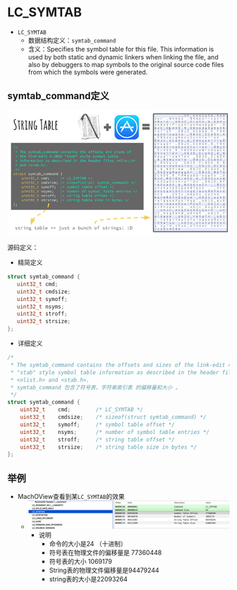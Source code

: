 # LC_SYMTAB

* `LC_SYMTAB`
  * 数据结构定义：`symtab_command`
  * 含义：Specifies the symbol table for this file. This information is used by both static and dynamic linkers when linking the file, and also by debuggers to map symbols to the original source code files from which the symbols were generated.

## symtab_command定义

![macho_detail_string_table](../../../assets/img/macho_detail_string_table.png)

源码定义：

* 精简定义

```c
struct symtab_command {
   uint32_t cmd;
   uint32_t cmdsize;
   uint32_t symoff;
   uint32_t nsyms;
   uint32_t stroff;
   uint32_t strsize;
};
```

* 详细定义

```c
/*
 * The symtab_command contains the offsets and sizes of the link-edit 4.3BSD
 * "stab" style symbol table information as described in the header files
 * <nlist.h> and <stab.h>.
 * symtab_command 包含了符号表、字符串索引表 的偏移量和大小 。
 */
struct symtab_command {
	uint32_t	cmd;		/* LC_SYMTAB */
	uint32_t	cmdsize;	/* sizeof(struct symtab_command) */
	uint32_t	symoff;		/* symbol table offset */
	uint32_t	nsyms;		/* number of symbol table entries */
	uint32_t	stroff;		/* string table offset */
	uint32_t	strsize;	/* string table size in bytes */
};
```

## 举例

* MachOView查看到某`LC_SYMTAB`的效果
  * ![machoview_lc_symtab_example](../../../assets/img/machoview_lc_symtab_example.png)
    * 说明
      * 命令的大小是24 （十进制）
      * 符号表在物理文件的偏移量是 77360448
      * 符号表的大小 1069179
      * String表的物理文件偏移量是94479244
      * string表的大小是22093264
